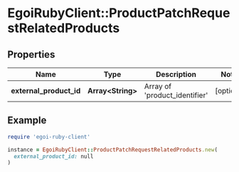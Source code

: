 # EgoiRubyClient::ProductPatchRequestRelatedProducts

## Properties

| Name | Type | Description | Notes |
| ---- | ---- | ----------- | ----- |
| **external_product_id** | **Array&lt;String&gt;** | Array of &#39;product_identifier&#39; | [optional] |

## Example

```ruby
require 'egoi-ruby-client'

instance = EgoiRubyClient::ProductPatchRequestRelatedProducts.new(
  external_product_id: null
)
```

